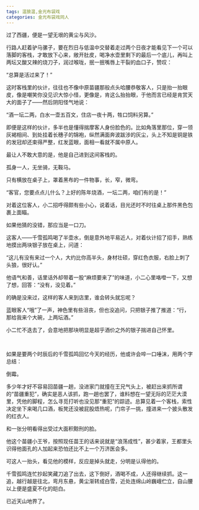 ```yaml
---
tags: 温狼温,金光布袋戏
categories: 金光布袋戏同人
---
```




过了西疆，便是一望无垠的黄尘与风沙。

行路人赶着驴马骡子，要在烈日与低温中交替着走过两个日夜才能看见下一个可以落脚的客栈，才敢放下心来，敞开肚皮，喝净水壶里剩下的最后一个底儿，再叫上两坛又酸又辣的烧刀子，润过喉咙，抿一抿嘴唇上干裂的血口子，赞叹：

“总算是活过来了！”

这时客栈里的伙计，往往也不像中原苗疆那般点头哈腰恭敬客人，只是抬一抬眼皮，像是嘲笑你没见识大惊小怪，更像是，肯这么抬抬眼，于他而言已经是肯赏天大的面子了——然后阴阳怪气地说：

“酒一坛二两，白水一壶五百文，住店一夜十两，牲口饲料另算。”

即便是这样的伙计，多半也是懂得揣摩客人身份脸色的。比如角落里那位，穿一领灰褐相间、到处挂着长穗子的锦袍，纵然满面奔波跋涉的灰尘，头上不知是铜是铁的发冠却还束得严整，红发蓝眼，面相一看就不属中原人。

最让人不敢大意的是，他是自己进到这间客栈的。

孤身一人，无坐骑，无鞍马。

只有横放在桌子上，罩着黑布的一件物事，长，窄，微弯。

“客官，您要点点儿什么？上好的陈年烧酒，一坛二两，咱们有的是！”

对着这位客人，小二招呼得颇有些小心，说着话，目光还时不时往桌上那件黑色包裹上面瞄。

如果他猜的没错，那应当是一口刀。

这客人——千雪孤鸣喝了半壶水，倒是意外地平易近人，对着伙计招了招手，熟练地摸出两块银子放在桌上，问道：

“这儿有没有来过一个人，大约比你高半头，身材壮硕，穿红色衣服，右脸上刺了头狼，很好认。”

他语气和善，话里话外却带着一股“麻烦要来了”的味道，小二心里咯噔一下，又想了想，回答：“没有，没见着。”

的确是没来过，这样的客人来到店里，谁会转头就忘呢？

蓝眼客人“哦”了一声，神色里有些沮丧，但也没追问，只把银子推了推道：“行，那给我来个大碗，上两坛酒。”

小二忙不迭去了，会意地把那块明显是超乎酒价之外的银子揣进自己怀里。

 <br/>

如果是要两个时辰后的千雪孤鸣回忆今天的经历，他或许会啐一口唾沫，用两个字总结：

倒霉。

多少年才好不容易回苗疆一趟，没进家门就撞在王兄气头上，被赶出来抓所谓的“苗疆重犯”，确实是恶人该抓，跑一趟也罢了，谁料想在一望无际的茫茫大漠里，凭他的脚程，怎么寻觅打听也没见那“重犯”的踪迹。总算见着一个客栈，索性决定坐下来喝几口酒，板凳还没被屁股焐热呢，门帘子一挑，撞进来一个披头散发的红衣人。

和一张分明看得出受过大面积黥刑的脸。

他这个苗疆小王爷，按照现任苗王的话来说就是“浪荡成性”，甚少着家，王都里头识得他面孔的人加起来恐怕还比不上一个万济医会多。

可这人一抬头，看见他的模样，反应是掉头就走，分明是认得他的。

千雪孤鸣连忙抄起笑藏刀追了出去，这下倒好，酒喝不成，人还得继续抓。这一追，越行越是往北，弯月东悬，黄尘渐转成白雪，近处连绵山岭巍峨伫立，自山腰以上便是盛夏不化的皑白。

已近天山地界了。

 

 